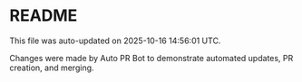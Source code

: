 # README

This file was auto-updated on 2025-10-16 14:56:01 UTC.

Changes were made by Auto PR Bot to demonstrate automated updates, PR creation, and merging.
